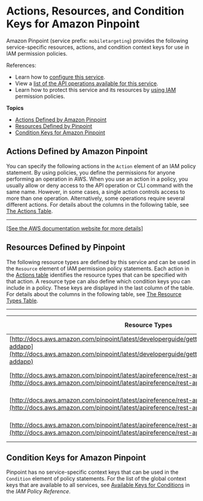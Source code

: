 # Actions, Resources, and Condition Keys for Amazon Pinpoint<a name="list_amazonpinpoint"></a>

Amazon Pinpoint \(service prefix: `mobiletargeting`\) provides the following service\-specific resources, actions, and condition context keys for use in IAM permission policies\.

References:
+ Learn how to [configure this service](http://docs.aws.amazon.com/pinpoint/latest/developerguide/)\.
+ View a [list of the API operations available for this service](http://docs.aws.amazon.com/pinpoint/latest/apireference/)\.
+ Learn how to protect this service and its resources by [using IAM](http://docs.aws.amazon.com/pinpoint/latest/developerguide/permissions-actions.html#permissions-actions-apiactions) permission policies\.

**Topics**
+ [Actions Defined by Amazon Pinpoint](#amazonpinpoint-actions-as-permissions)
+ [Resources Defined by Pinpoint](#amazonpinpoint-resources-for-iam-policies)
+ [Condition Keys for Amazon Pinpoint](#amazonpinpoint-policy-keys)

## Actions Defined by Amazon Pinpoint<a name="amazonpinpoint-actions-as-permissions"></a>

You can specify the following actions in the `Action` element of an IAM policy statement\. By using policies, you define the permissions for anyone performing an operation in AWS\. When you use an action in a policy, you usually allow or deny access to the API operation or CLI command with the same name\. However, in some cases, a single action controls access to more than one operation\. Alternatively, some operations require several different actions\. For details about the columns in the following table, see [The Actions Table](reference_policies_actions-resources-contextkeys.md#actions_table)\.


****  
[\[See the AWS documentation website for more details\]](http://docs.aws.amazon.com/IAM/latest/UserGuide/list_amazonpinpoint.html)

## Resources Defined by Pinpoint<a name="amazonpinpoint-resources-for-iam-policies"></a>

The following resource types are defined by this service and can be used in the `Resource` element of IAM permission policy statements\. Each action in the [Actions table](#amazonpinpoint-actions-as-permissions) identifies the resource types that can be specified with that action\. A resource type can also define which condition keys you can include in a policy\. These keys are displayed in the last column of the table\. For details about the columns in the following table, see [The Resource Types Table](reference_policies_actions-resources-contextkeys.md#resources_table)\.


****  

| Resource Types | ARN | Condition Keys | 
| --- | --- | --- | 
| [http://docs.aws.amazon.com/pinpoint/latest/developerguide/gettingstarted.html#gettingstarted-addapp](http://docs.aws.amazon.com/pinpoint/latest/developerguide/gettingstarted.html#gettingstarted-addapp) | arn:$\{Partition\}:mobiletargeting:$\{Region\}:$\{Account\}:apps/$\{AppId\} |  | 
| [http://docs.aws.amazon.com/pinpoint/latest/apireference/rest-api-campaigns.html](http://docs.aws.amazon.com/pinpoint/latest/apireference/rest-api-campaigns.html) | arn:$\{Partition\}:mobiletargeting:$\{Region\}:$\{Account\}:apps/$\{AppId\}/campaigns/$\{CampaignId\} |  | 
| [http://docs.aws.amazon.com/pinpoint/latest/apireference/rest-api-endpoints.html](http://docs.aws.amazon.com/pinpoint/latest/apireference/rest-api-endpoints.html) | arn:$\{Partition\}:mobiletargeting:$\{Region\}:$\{Account\}:apps/$\{AppId\}/endpoints/$\{EndpointId\} |  | 
| [http://docs.aws.amazon.com/pinpoint/latest/apireference/rest-api-segments.html](http://docs.aws.amazon.com/pinpoint/latest/apireference/rest-api-segments.html) | arn:$\{Partition\}:mobiletargeting:$\{Region\}:$\{Account\}:apps/$\{AppId\}/segments/$\{SegmentId\} |  | 

## Condition Keys for Amazon Pinpoint<a name="amazonpinpoint-policy-keys"></a>

Pinpoint has no service\-specific context keys that can be used in the `Condition` element of policy statements\. For the list of the global context keys that are available to all services, see [Available Keys for Conditions](http://docs.aws.amazon.com/IAM/latest/UserGuide/reference_policies_condition-keys.html#AvailableKeys) in the *IAM Policy Reference*\.